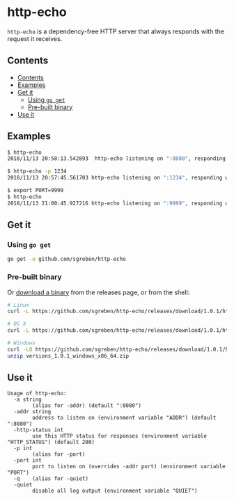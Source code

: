 # http-echo

`http-echo` is a dependency-free HTTP server that always responds with the request it receives.

## Contents

<!-- TOC -->

- [Contents](#contents)
- [Examples](#examples)
- [Get it](#get-it)
    - [Using `go get`](#using-go-get)
    - [Pre-built binary](#pre-built-binary)
- [Use it](#use-it)

<!-- /TOC -->


## Examples

```sh
$ http-echo
2018/11/13 20:58:13.542893  http-echo listening on ":8080", responding with HTTP 200 (OK)
```

```sh
$ http-echo -p 1234
2018/11/13 20:57:45.561703 http-echo listening on ":1234", responding with HTTP 200 (OK)
```

```sh
$ export PORT=9999
$ http-echo
2018/11/13 21:00:45.927216 http-echo listening on ":9999", responding with HTTP 200 (OK)
```

## Get it

### Using `go get`

```sh
go get -u github.com/sgreben/http-echo
```

### Pre-built binary

Or [download a binary](https://github.com/sgreben/http-echo/releases/latest) from the releases page, or from the shell:

```sh
# Linux
curl -L https://github.com/sgreben/http-echo/releases/download/1.0.1/http-echo_1.0.1_linux_x86_64.tar.gz | tar xz

# OS X
curl -L https://github.com/sgreben/http-echo/releases/download/1.0.1/http-echo_1.0.1_osx_x86_64.tar.gz | tar xz

# Windows
curl -LO https://github.com/sgreben/http-echo/releases/download/1.0.1/http-echo_1.0.1_windows_x86_64.zip
unzip versions_1.0.1_windows_x86_64.zip
```

## Use it

```text
Usage of http-echo:
  -a string
    	(alias for -addr) (default ":8080")
  -addr string
    	address to listen on (environment variable "ADDR") (default ":8080")
  -http-status int
    	use this HTTP status for responses (environment variable "HTTP_STATUS") (default 200)
  -p int
    	(alias for -port)
  -port int
    	port to listen on (overrides -addr port) (environment variable "PORT")
  -q	(alias for -quiet)
  -quiet
    	disable all log output (environment variable "QUIET")
```
